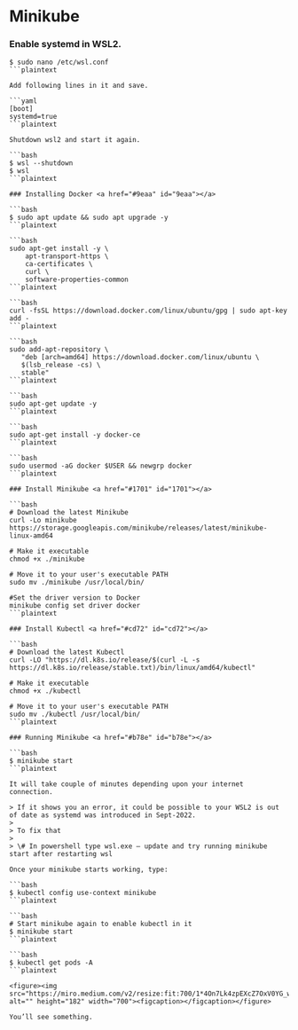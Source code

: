 # Minikube

### Enable systemd in WSL2. <a href="#e0dc" id="e0dc"></a>

```plaintext
$ sudo nano /etc/wsl.conf
```plaintext

Add following lines in it and save.

```yaml
[boot]
systemd=true
```plaintext

Shutdown wsl2 and start it again.

```bash
$ wsl --shutdown
$ wsl
```plaintext

### Installing Docker <a href="#9eaa" id="9eaa"></a>

```bash
$ sudo apt update && sudo apt upgrade -y
```plaintext

```bash
sudo apt-get install -y \
    apt-transport-https \
    ca-certificates \
    curl \
    software-properties-common
```plaintext

```bash
curl -fsSL https://download.docker.com/linux/ubuntu/gpg | sudo apt-key add -
```plaintext

```bash
sudo add-apt-repository \
   "deb [arch=amd64] https://download.docker.com/linux/ubuntu \
   $(lsb_release -cs) \
   stable"
```plaintext

```bash
sudo apt-get update -y
```plaintext

```bash
sudo apt-get install -y docker-ce
```plaintext

```bash
sudo usermod -aG docker $USER && newgrp docker
```plaintext

### Install Minikube <a href="#1701" id="1701"></a>

```bash
# Download the latest Minikube
curl -Lo minikube https://storage.googleapis.com/minikube/releases/latest/minikube-linux-amd64

# Make it executable
chmod +x ./minikube

# Move it to your user's executable PATH
sudo mv ./minikube /usr/local/bin/

#Set the driver version to Docker
minikube config set driver docker
```plaintext

### Install Kubectl <a href="#cd72" id="cd72"></a>

```bash
# Download the latest Kubectl
curl -LO "https://dl.k8s.io/release/$(curl -L -s https://dl.k8s.io/release/stable.txt)/bin/linux/amd64/kubectl"

# Make it executable
chmod +x ./kubectl

# Move it to your user's executable PATH
sudo mv ./kubectl /usr/local/bin/
```plaintext

### Running Minikube <a href="#b78e" id="b78e"></a>

```bash
$ minikube start
```plaintext

It will take couple of minutes depending upon your internet connection.

> If it shows you an error, it could be possible to your WSL2 is out of date as systemd was introduced in Sept-2022.
>
> To fix that
>
> \# In powershell type wsl.exe — update and try running minikube start after restarting wsl

Once your minikube starts working, type:

```bash
$ kubectl config use-context minikube
```plaintext

```bash
# Start minikube again to enable kubectl in it
$ minikube start
```plaintext

```bash
$ kubectl get pods -A
```plaintext

<figure><img src="https://miro.medium.com/v2/resize:fit:700/1*4On7Lk4zpEXcZ7OxV0YG_w.png" alt="" height="182" width="700"><figcaption></figcaption></figure>

You’ll see something.
